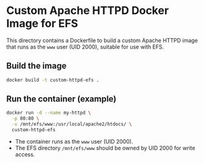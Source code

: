 # Custom Apache HTTPD Docker Image for EFS

This directory contains a Dockerfile to build a custom Apache HTTPD image that runs as the `www` user (UID 2000), suitable for use with EFS.

## Build the image
```bash
docker build -t custom-httpd-efs .
```

## Run the container (example)
```bash
docker run -d --name my-httpd \
  -p 80:80 \
  -v /mnt/efs/www:/usr/local/apache2/htdocs/ \
  custom-httpd-efs
```

- The container runs as the `www` user (UID 2000).
- The EFS directory `/mnt/efs/www` should be owned by UID 2000 for write access.
